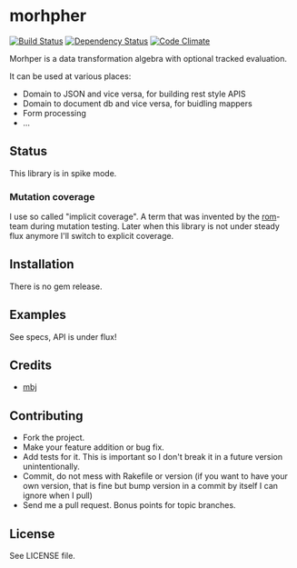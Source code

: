 morhpher
========

[![Build Status](https://secure.travis-ci.org/mbj/morpher.png?branch=master)](http://travis-ci.org/mbj/morpher)
[![Dependency Status](https://gemnasium.com/mbj/morpher.png)](https://gemnasium.com/mbj/morpher)
[![Code Climate](https://codeclimate.com/github/mbj/morpher.png)](https://codeclimate.com/github/mbj/morpher)

Morhper is a data transformation algebra with optional tracked evaluation.

It can be used at various places:

* Domain to JSON and vice versa, for building rest style APIS
* Domain to document db and vice versa, for buidling mappers
* Form processing
* ...

Status
------

This library is in spike mode.

### Mutation coverage

I use so called "implicit coverage". A term that was invented by the [rom](https://github.com/rom-rb)-team
during mutation testing. Later when this library is not under steady flux anymore I'll switch to explicit coverage.

Installation
------------

There is no gem release.

Examples
--------

See specs, API is under flux!

Credits
-------

* [mbj](https://github.com/mbj)

Contributing
------------

* Fork the project.
* Make your feature addition or bug fix.
* Add tests for it. This is important so I don't break it in a
  future version unintentionally.
* Commit, do not mess with Rakefile or version
  (if you want to have your own version, that is fine but bump version in a commit by itself I can ignore when I pull)
* Send me a pull request. Bonus points for topic branches.

License
-------

See LICENSE file.
